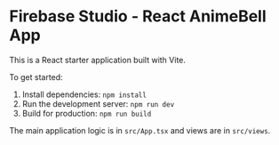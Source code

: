 
# Firebase Studio - React AnimeBell App

This is a React starter application built with Vite.

To get started:

1.  Install dependencies: `npm install`
2.  Run the development server: `npm run dev`
3.  Build for production: `npm run build`

The main application logic is in `src/App.tsx` and views are in `src/views`.
